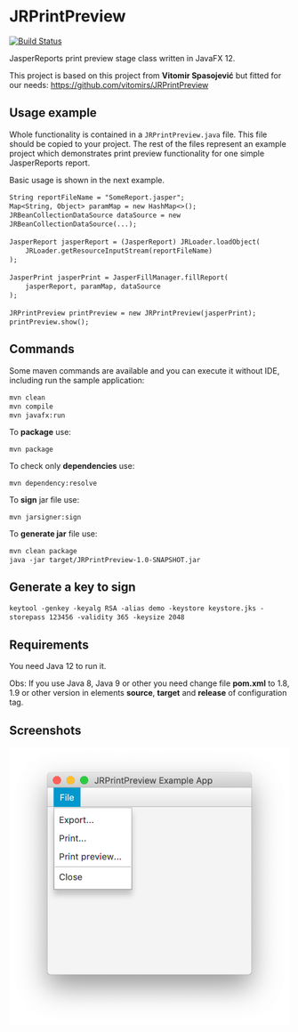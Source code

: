 # JRPrintPreview

[![Build Status](https://travis-ci.com/prsolucoes/jrprintpreview.svg?branch=master)](https://travis-ci.com/prsolucoes/jrprintpreview)  

JasperReports print preview stage class written in JavaFX 12.  

This project is based on this project from **Vitomir Spasojević** but fitted for our needs:
https://github.com/vitomirs/JRPrintPreview

## Usage example

Whole functionality is contained in a `JRPrintPreview.java` file. This file should be copied to your project. The rest of the files represent an example project which demonstrates print preview functionality for one simple JasperReports report.

Basic usage is shown in the next example.

```
String reportFileName = "SomeReport.jasper";
Map<String, Object> paramMap = new HashMap<>();
JRBeanCollectionDataSource dataSource = new JRBeanCollectionDataSource(...);

JasperReport jasperReport = (JasperReport) JRLoader.loadObject(
	JRLoader.getResourceInputStream(reportFileName)
);

JasperPrint jasperPrint = JasperFillManager.fillReport(
	jasperReport, paramMap, dataSource
);

JRPrintPreview printPreview = new JRPrintPreview(jasperPrint);
printPreview.show();
```

## Commands

Some maven commands are available and you can execute it without IDE, including run the sample application:  

```
mvn clean
mvn compile
mvn javafx:run
```

To **package** use:

```
mvn package
```

To check only **dependencies** use:

```
mvn dependency:resolve
```

To **sign** jar file use:

```
mvn jarsigner:sign
```

To **generate jar** file use:

```
mvn clean package
java -jar target/JRPrintPreview-1.0-SNAPSHOT.jar
```

## Generate a key to sign

```
keytool -genkey -keyalg RSA -alias demo -keystore keystore.jks -storepass 123456 -validity 365 -keysize 2048
```

## Requirements

You need Java 12 to run it.  

Obs: If you use Java 8, Java 9 or other you need change file **pom.xml** to 1.8, 1.9 or other version in elements **source**, **target** and **release** of configuration tag.  

## Screenshots

![](extras/screenshots/ss01.png)  
